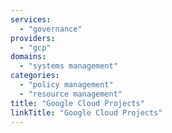 ```yaml
---
services:
  - "governance"
providers:
  - "gcp"
domains:
  - "systems management"
categories:
  - "policy management"
  - "resource management"
title: "Google Cloud Projects"
linkTitle: "Google Cloud Projects"
---
```

